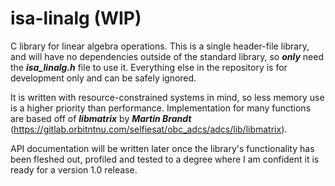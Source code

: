 # isa-linalg (WIP)
C library for linear algebra operations. 
This is a single header-file library, and will have no dependencies outside of the standard library, so ***only*** need the ***isa_linalg.h*** file to use it. 
Everything else in the repository is for development only and can be safely ignored.

It is written with resource-constrained systems in mind, so less memory use is a higher priority than performance.
Implementation for many functions are based off of ***libmatrix*** by ***Martin Brandt*** (https://gitlab.orbitntnu.com/selfiesat/obc_adcs/adcs/lib/libmatrix).

API documentation will be written later once the library's functionality has been fleshed out, profiled and tested to a degree where I am confident it is ready for a version 1.0 release.